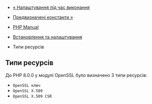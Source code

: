 - [« Налаштування під час виконання](openssl.configuration.md)
- [Предвизначені константи »](openssl.constants.md)

- [PHP Manual](index.md)
- [Встановлення та налаштування](openssl.setup.md)
- Типи ресурсів

## Типи ресурсів

До PHP 8.0.0 у модулі OpenSSL було визначено 3 типи ресурсів:

- `OpenSSL ключ`
- `OpenSSL X.509`
- `OpenSSL X.509 CSR`
